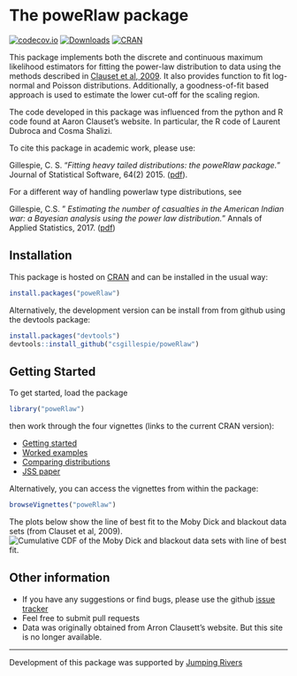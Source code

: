 
<!-- README.md is generated from README.Rmd. Please edit that file -->

# The poweRlaw package

[![codecov.io](https://codecov.io/github/csgillespie/poweRlaw/coverage.svg?branch=master)](https://app.codecov.io/github/csgillespie/poweRlaw?branch=master)
[![Downloads](https://cranlogs.r-pkg.org/badges/poweRlaw?color=brightgreen)](https://cran.r-project.org/package=poweRlaw)
[![CRAN](https://www.r-pkg.org/badges/version/poweRlaw)](https://cran.r-project.org/package=poweRlaw)

This package implements both the discrete and continuous maximum
likelihood estimators for fitting the power-law distribution to data
using the methods described in [Clauset et al,
2009](http://arxiv.org/abs/0706.1062). It also provides function to fit
log-normal and Poisson distributions. Additionally, a goodness-of-fit
based approach is used to estimate the lower cut-off for the scaling
region.

The code developed in this package was influenced from the python and R
code found at Aaron Clauset’s website. In particular, the R code of
Laurent Dubroca and Cosma Shalizi.

To cite this package in academic work, please use:

Gillespie, C. S. “*Fitting heavy tailed distributions: the poweRlaw
package.*” Journal of Statistical Software, 64(2) 2015.
([pdf](https://doi.org/10.18637/jss.v064.i02)).

For a different way of handling powerlaw type distributions, see

Gillespie, C.S. ” *Estimating the number of casualties in the American
Indian war: a Bayesian analysis using the power law distribution.*”
Annals of Applied Statistics, 2017.
([pdf](https://doi.org/10.1214/17-AOAS1082))

## Installation

This package is hosted on
[CRAN](https://cran.r-project.org/package=poweRlaw) and can be installed
in the usual way:

``` r
install.packages("poweRlaw")
```

Alternatively, the development version can be install from from github
using the devtools package:

``` r
install.packages("devtools")
devtools::install_github("csgillespie/poweRlaw")
```

## Getting Started

To get started, load the package

``` r
library("poweRlaw")
```

then work through the four vignettes (links to the current CRAN
version):

- [Getting
  started](https://cran.r-project.org/package=poweRlaw/vignettes/a_introduction.pdf)
- [Worked
  examples](https://cran.r-project.org/package=poweRlaw/vignettes/b_powerlaw_examples.pdf)
- [Comparing
  distributions](https://cran.r-project.org/package=poweRlaw/vignettes/c_comparing_distributions.pdf)
- [JSS
  paper](https://cran.r-project.org/package=poweRlaw/vignettes/d_jss_paper.pdf)

Alternatively, you can access the vignettes from within the package:

``` r
browseVignettes("poweRlaw")
```

The plots below show the line of best fit to the Moby Dick and blackout
data sets (from Clauset et al, 2009). ![Cumulative CDF of the Moby Dick
and blackout data sets with line of best fit.](man/figures/figure1.png)

## Other information

- If you have any suggestions or find bugs, please use the github [issue
  tracker](https://github.com/csgillespie/poweRlaw/issues)
- Feel free to submit pull requests
- Data was originally obtained from Arron Clausett’s website. But this
  site is no longer available.

------------------------------------------------------------------------

Development of this package was supported by [Jumping
Rivers](https://www.jumpingrivers.com)
